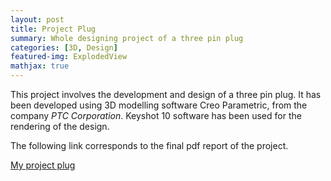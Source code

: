```yaml
---
layout: post
title: Project Plug
summary: Whole designing project of a three pin plug
categories: [3D, Design]
featured-img: ExplodedView
mathjax: true
---
```


This project involves the development and design of a three pin plug. It has been developed using 3D modelling software Creo Parametric, from the company *PTC Corporation*. Keyshot 10 software has been used for the rendering of the design.



The following link corresponds to the final pdf report of the project.



[My project plug](https://jaimeechevarria.github.io/CW1.pdf)

